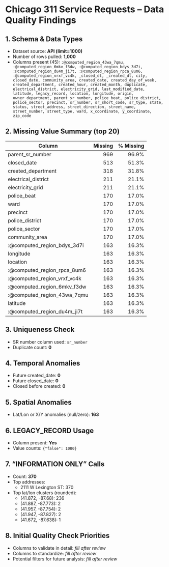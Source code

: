 # Chicago 311 Service Requests – Data Quality Findings

## 1. Schema & Data Types
- Dataset source: **API (limit=1000)**
- Number of rows pulled: **1,000**
- Columns present (45): `:@computed_region_43wa_7qmu, :@computed_region_6mkv_f3dw, :@computed_region_bdys_3d7i, :@computed_region_du4m_ji7t, :@computed_region_rpca_8um6, :@computed_region_vrxf_vc4k, _closed_dt, _created_dt, city, closed_date, community_area, created_date, created_day_of_week, created_department, created_hour, created_month, duplicate, electrical_district, electricity_grid, last_modified_date, latitude, legacy_record, location, longitude, origin, owner_department, parent_sr_number, police_beat, police_district, police_sector, precinct, sr_number, sr_short_code, sr_type, state, status, street_address, street_direction, street_name, street_number, street_type, ward, x_coordinate, y_coordinate, zip_code`

## 2. Missing Value Summary (top 20)

| Column | Missing | % Missing |
|---|---:|---:|
| parent_sr_number | 969 | 96.9% |
| closed_date | 513 | 51.3% |
| created_department | 318 | 31.8% |
| electrical_district | 211 | 21.1% |
| electricity_grid | 211 | 21.1% |
| police_beat | 170 | 17.0% |
| ward | 170 | 17.0% |
| precinct | 170 | 17.0% |
| police_district | 170 | 17.0% |
| police_sector | 170 | 17.0% |
| community_area | 170 | 17.0% |
| :@computed_region_bdys_3d7i | 163 | 16.3% |
| longitude | 163 | 16.3% |
| location | 163 | 16.3% |
| :@computed_region_rpca_8um6 | 163 | 16.3% |
| :@computed_region_vrxf_vc4k | 163 | 16.3% |
| :@computed_region_6mkv_f3dw | 163 | 16.3% |
| :@computed_region_43wa_7qmu | 163 | 16.3% |
| latitude | 163 | 16.3% |
| :@computed_region_du4m_ji7t | 163 | 16.3% |

## 3. Uniqueness Check
- SR number column used: `sr_number`
- Duplicate count: **0**

## 4. Temporal Anomalies
- Future created_date: **0**
- Future closed_date: **0**
- Closed before created: **0**

## 5. Spatial Anomalies
- Lat/Lon or X/Y anomalies (null/zero): **163**

## 6. LEGACY_RECORD Usage
- Column present: **Yes**
- Value counts: `{"false": 1000}`

## 7. “INFORMATION ONLY” Calls
- Count: **370**
- Top addresses:
  - 2111 W Lexington ST: 370
- Top lat/lon clusters (rounded):
  - (41.872, -87.68): 236
  - (41.887, -87.773): 2
  - (41.957, -87.754): 2
  - (41.947, -87.827): 2
  - (41.672, -87.638): 1

## 8. Initial Quality Check Priorities
- Columns to validate in detail: _fill after review_
- Columns to standardize: _fill after review_
- Potential filters for future analysis: _fill after review_
